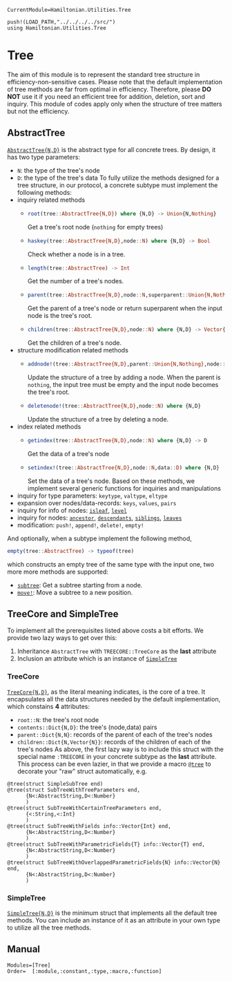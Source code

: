 ```@meta
CurrentModule=Hamiltonian.Utilities.Tree
```

```@setup tree
push!(LOAD_PATH,"../../../../src/")
using Hamiltonian.Utilities.Tree
```

# Tree

The aim of this module is to represent the standard tree structure in efficiency-non-sensitive cases. Please note that the default implementation of tree methods are far from optimal in efficiency. Therefore, please **DO NOT** use it if you need an efficient tree for addition, deletion, sort and inquiry. This module of codes apply only when the structure of tree matters but not the efficiency.

## AbstractTree

[`AbstractTree{N,D}`](@ref) is the abstract type for all concrete trees. By design, it has two type parameters:
* `N`: the type of the tree's node
* `D`: the type of the tree's data
To fully utilize the methods designed for a tree structure, in our protocol, a concrete subtype must implement the following methods:
* inquiry related methods
  - ```julia
    root(tree::AbstractTree{N,D}) where {N,D} -> Union{N,Nothing}
    ```
    Get a tree's root node (`nothing` for empty trees)
  - ```julia
    haskey(tree::AbstractTree{N,D},node::N) where {N,D} -> Bool
    ```
    Check whether a node is in a tree.
  - ```julia
    length(tree::AbstractTree) -> Int
    ```
    Get the number of a tree's nodes.
  - ```julia
    parent(tree::AbstractTree{N,D},node::N,superparent::Union{N,Nothing}=nothing) where {N,D} -> Union{N,Nothing}
    ```
    Get the parent of a tree's node or return superparent when the input node is the tree's root.
  - ```julia
    children(tree::AbstractTree{N,D},node::N) where {N,D} -> Vector{N}
    ```
    Get the children of a tree's node.
* structure modification related methods
  - ```julia
    addnode!(tree::AbstractTree{N,D},parent::Union{N,Nothing},node::N) where {N,D}
    ```
    Update the structure of a tree by adding a node. When the parent is `nothing`, the input tree must be empty and the input node becomes the tree's root.
  - ```julia
    deletenode!(tree::AbstractTree{N,D},node::N) where {N,D}
    ```
    Update the structure of a tree by deleting a node.
* index related methods
  - ```julia
    getindex(tree::AbstractTree{N,D},node::N) where {N,D} -> D
    ```
    Get the data of a tree's node
  - ```julia
    setindex!(tree::AbstractTree{N,D},node::N,data::D) where {N,D}
    ```
    Set the data of a tree's node.
Based on these methods, we implement several generic functions for inquiries and manipulations
* inquiry for type parameters: `keytype`, `valtype`, `eltype`
* expansion over nodes/data-records: `keys`, `values`, `pairs`
* inquiry for info of nodes: [`isleaf`](@ref), [`level`](@ref)
* inquiry for nodes: [`ancestor`](@ref), [`descendants`](@ref), [`siblings`](@ref), [`leaves`](@ref)
* modification: `push!`, `append!`, `delete!`, `empty!`

And optionally, when a subtype implement the following method,
```julia
empty(tree::AbstractTree) -> typeof(tree)
```
which constructs an empty tree of the same type with the input one, two more more methods are supported:
* [`subtree`](@ref): Get a subtree starting from a node.
* [`move!`](@ref): Move a subtree to a new position.

## TreeCore and SimpleTree

To implement all the prerequisites listed above costs a bit efforts. We provide two lazy ways to get over this:
1. Inheritance `AbstractTree` with `TREECORE::TreeCore` as the **last** attribute
2. Inclusion an attribute which is an instance of [`SimpleTree`](@ref)

### TreeCore

[`TreeCore{N,D}`](@ref), as the literal meaning indicates, is the core of a tree. It encapsulates all the data structures needed by the default implementation, which constains **4** attributes:
* `root::N`: the tree's root node
* `contents::Dict{N,D}`: the tree's (node,data) pairs
* `parent::Dict{N,N}`: records of the parent of each of the tree's nodes
* `children::Dict{N,Vector{N}}`: records of the children of each of the tree's nodes
As above, the first lazy way is to include this struct with the special name `:TREECORE` in your concrete subtype as the **last** attribute. This process can be even lazier, in that we provide a macro [`@tree`](@ref) to decorate your "raw" struct automatically, e.g.
```@repl tree
@tree(struct SimpleSubTree end)
@tree(struct SubTreeWithTreeParameters end,
      {N<:AbstractString,D<:Number}
      )
@tree(struct SubTreeWithCertainTreeParameters end,
      {<:String,<:Int}
      )
@tree(struct SubTreeWithFields info::Vector{Int} end,
      {N<:AbstractString,D<:Number}
      )
@tree(struct SubTreeWithParametricFields{T} info::Vector{T} end,
      {N<:AbstractString,D<:Number}
      )
@tree(struct SubTreeWithOverlappedParametricFields{N} info::Vector{N} end,
      {N<:AbstractString,D<:Number}
      )
```

### SimpleTree

[`SimpleTree{N,D}`](@ref) is the minimum struct that implements all the default tree methods. You can include an instance of it as an attribute in your own type to utilize all the tree methods.

## Manual

```@autodocs
Modules=[Tree]
Order=  [:module,:constant,:type,:macro,:function]
```
